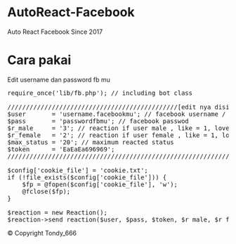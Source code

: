 # AutoReact-Facebook
Auto React Facebook Since 2017

# Cara pakai

Edit username dan password fb mu
<pre>
require_once('lib/fb.php'); // including bot class

//////////////////////////////////////////////[edit nya disini ya bro :v]///////////////////////////////////////////
$user		= 'username.facebookmu'; // facebook username / email
$pass 		= 'passwordfbmu'; // facebook passwod
$r_male		= '3'; // reaction if user male , like = 1, love = 2, wow = 3, haha = 4, sad = 7, angry = 8
$r_female	= '2'; // reaction if user female , like = 1, love = 2, wow = 3, haha = 4, sad = 7, angry = 8
$max_status	= '20'; // maximum reacted status
$token 		= 'EaEaEa696969';
///////////////////////////////////////////////////////////////////////////////////////////////////////////////////

$config['cookie_file'] = 'cookie.txt';
if (!file_exists($config['cookie_file'])) {
    $fp = @fopen($config['cookie_file'], 'w');
    @fclose($fp);
}

$reaction = new Reaction();
$reaction->send_reaction($user, $pass, $token, $r_male, $r_female, $max_status);
</pre>

© Copyright Tondy_666
